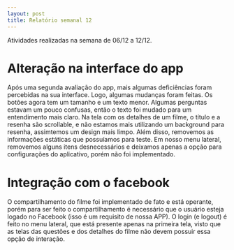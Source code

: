 ```yaml
---
layout: post
title: Relatório semanal 12
---
```


Atividades realizadas na semana de 06/12 a 12/12.

# Alteração na interface do app

Após uma segunda avaliação do app, mais algumas deficiências foram percebidas 
na sua interface. Logo, algumas mudanças foram feitas. Os botões agora tem um 
tamanho e um texto menor. Algumas perguntas estavam um pouco confusas, então o 
texto foi mudado para um entendimento mais claro. Na tela com os detalhes de 
um filme, o título e a resenha são scrollable, e não estamos mais utilizando 
um background para resenha, assimtemos um design mais limpo. Além disso, 
removemos as informações estáticas que possuíamos para teste. Em nosso menu 
lateral, removemos alguns itens desnecessários e deixamos apenas a opção para 
configurações do aplicativo, porém não foi implementado.

# Integração com o facebook

O compartilhamento do filme foi implementado de fato e está operante, porém 
para ser feito o compartilhamento é necessário que o usuário esteja logado 
no Facebook (isso é um requisito de nossa APP). O login (e logout) é feito 
no menu lateral, que está presente apenas na primeira tela, visto que as 
telas das questões e dos detalhes do filme não devem possuir essa opção de 
interação.

